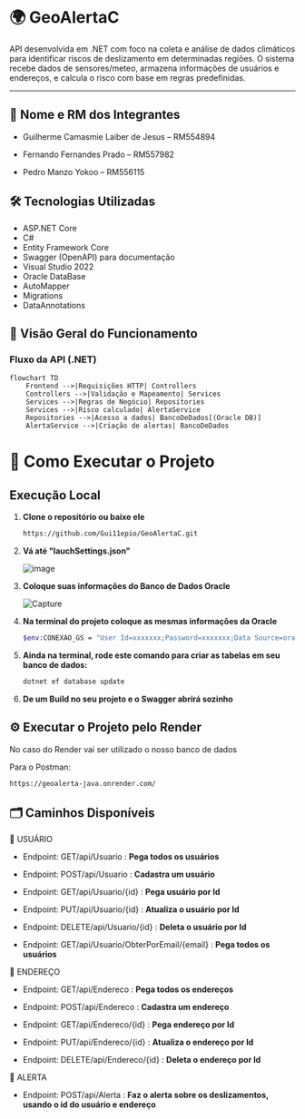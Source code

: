 # 🌍 GeoAlertaC

API desenvolvida em .NET com foco na coleta e análise de dados climáticos para identificar riscos de deslizamento em determinadas regiões. O sistema recebe dados de sensores/meteo, armazena informações de usuários e endereços, e calcula o risco com base em regras predefinidas.

---

## 👥 Nome e RM dos Integrantes

- Guilherme Camasmie Laiber de Jesus – RM554894

- Fernando Fernandes Prado – RM557982

- Pedro Manzo Yokoo – RM556115


## 🛠️ Tecnologias Utilizadas

- ASP.NET Core
- C#
- Entity Framework Core
- Swagger (OpenAPI) para documentação
- Visual Studio 2022
- Oracle DataBase
- AutoMapper
- Migrations
- DataAnnotations

## 🧭 Visão Geral do Funcionamento

### Fluxo da API (.NET)
```mermaid
flowchart TD
    Frontend -->|Requisições HTTP| Controllers
    Controllers -->|Validação e Mapeamento| Services
    Services -->|Regras de Negócio| Repositories
    Services -->|Risco calculado| AlertaService
    Repositories -->|Acesso a dados| BancoDeDados[(Oracle DB)]
    AlertaService -->|Criação de alertas| BancoDeDados
```


# 🚀 Como Executar o Projeto

## Execução Local

1. **Clone o repositório ou baixe ele**
    ```bash
    https://github.com/Gui11epio/GeoAlertaC.git
    ```

2. **Vá até "lauchSettings.json"**
   
   ![image](https://github.com/user-attachments/assets/3dfea516-6dd4-4d77-8518-3e01ec3f6d5b)


3. **Coloque suas informações do Banco de Dados Oracle**

   ![Capture](https://github.com/user-attachments/assets/68cc3662-1d57-4840-ad94-99f6f32845c8)


4. **Na terminal do projeto coloque as mesmas informações da Oracle**
    ```bash
    $env:CONEXAO_GS = "User Id=xxxxxxx;Password=xxxxxxx;Data Source=oracle.fiap.com.b:1521/ORCL";
    ```

5. **Ainda na terminal, rode este comando para criar as tabelas em seu banco de dados:**
     ```bash
     dotnet ef database update
     ```
6. **De um Build no seu projeto e o Swagger abrirá sozinho**


## ⚙️ Executar o Projeto pelo Render
No caso do Render vai ser utilizado o nosso banco de dados

Para o Postman:
```bash
https://geoalerta-java.onrender.com/
```

## 🗂️  Caminhos Disponíveis

📍 USUÁRIO

- Endpoint: GET/api/Usuario : **Pega todos os usuários**


- Endpoint: POST/api/Usuario : **Cadastra um usuário**
  

- Endpoint: GET/api/Usuario/{id} : **Pega usuário por Id**
  

- Endpoint: PUT/api/Usuario/{id} : **Atualiza o usuário por Id**
  

- Endpoint: DELETE/api/Usuario/{id} : **Deleta o usuário por Id**


- Endpoint: GET/api/Usuario/ObterPorEmail/{email} : **Pega todos os usuários**



📍 ENDEREÇO

- Endpoint: GET/api/Endereco : **Pega todos os endereços**

- Endpoint: POST/api/Endereco : **Cadastra um endereço**

- Endpoint: GET/api/Endereco/{id} : **Pega endereço por Id**

- Endpoint: PUT/api/Endereco/{id} : **Atualiza o endereço por Id**

- Endpoint: DELETE/api/Endereco/{id} : **Deleta o endereço por Id**



📍 ALERTA

- Endpoint: POST/api/Alerta : **Faz o alerta sobre os deslizamentos, usando o id do usuário e endereço**



